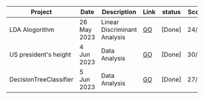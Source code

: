 Project | Date | Description | Link | status | Score
--- | --- | --- | --- | --- | ---
LDA Alogorithm | 26 May 2023 | Linear Discriminant Analysis | [GO](https://github.com/Data-analysis-FUM/LDA) | [Done] | 24/30
US president's height | 4 Jun 2023 | Data Analysis | [GO](https://github.com/Data-analysis-FUM/US-president) | [Done] | 30/30
DecisionTreeClassifier | 5 Jun 2023 | Data Analysis | [GO](https://github.com/Data-analysis-FUM/DecisionTreeClassifier) | [Done] | 27/30
